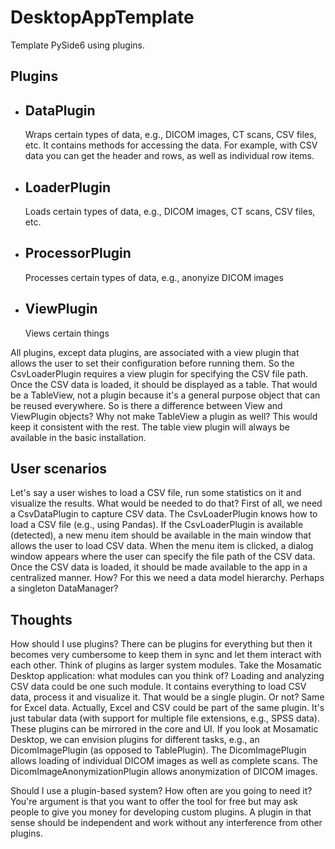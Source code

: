 # DesktopAppTemplate

Template PySide6 using plugins.


## Plugins

- DataPlugin
  ----------
  Wraps certain types of data, e.g., DICOM images, CT scans, CSV files, etc. It
  contains methods for accessing the data. For example, with CSV data you can 
  get the header and rows, as well as individual row items.

- LoaderPlugin
  ------------
  Loads certain types of data, e.g., DICOM images, CT scans, CSV files, etc.

- ProcessorPlugin
  ---------------
  Processes certain types of data, e.g., anonyize DICOM images
  
- ViewPlugin
  ----------
  Views certain things

All plugins, except data plugins, are associated with a view plugin that allows
the user to set their configuration before running them. So the CsvLoaderPlugin
requires a view plugin for specifying the CSV file path. Once the CSV data is 
loaded, it should be displayed as a table. That would be a TableView, not a plugin
because it's a general purpose object that can be reused everywhere. So is there
a difference between View and ViewPlugin objects? Why not make TableView a plugin
as well? This would keep it consistent with the rest. The table view plugin will
always be available in the basic installation.


## User scenarios

Let's say a user wishes to load a CSV file, run some statistics on it and visualize 
the results. What would be needed to do that? First of all, we need a CsvDataPlugin
to capture CSV data. The CsvLoaderPlugin knows how to load a CSV file (e.g., using 
Pandas). If the CsvLoaderPlugin is available (detected), a new menu item should be
available in the main window that allows the user to load CSV data. When the menu
item is clicked, a dialog window appears where the user can specify the file path of
the CSV data. Once the CSV data is loaded, it should be made available to the app
in a centralized manner. How? For this we need a data model hierarchy. Perhaps a
singleton DataManager?


## Thoughts

How should I use plugins? There can be plugins for everything but then it becomes
very cumbersome to keep them in sync and let them interact with each other. Think
of plugins as larger system modules. Take the Mosamatic Desktop application: what
modules can you think of? Loading and analyzing CSV data could be one such module.
It contains everything to load CSV data, process it and visualize it. That would
be a single plugin. Or not? Same for Excel data. Actually, Excel and CSV could be
part of the same plugin. It's just tabular data (with support for multiple file
extensions, e.g., SPSS data). These plugins can be mirrored in the core and UI.
If you look at Mosamatic Desktop, we can envision plugins for different tasks, e.g.,
an DicomImagePlugin (as opposed to TablePlugin). The DicomImagePlugin allows loading of 
individual DICOM images as well as complete scans. The DicomImageAnonymizationPlugin
allows anonymization of DICOM images.

Should I use a plugin-based system? How often are you going to need it? You're
argument is that you want to offer the tool for free but may ask people to give
you money for developing custom plugins. A plugin in that sense should be independent
and work without any interference from other plugins. 